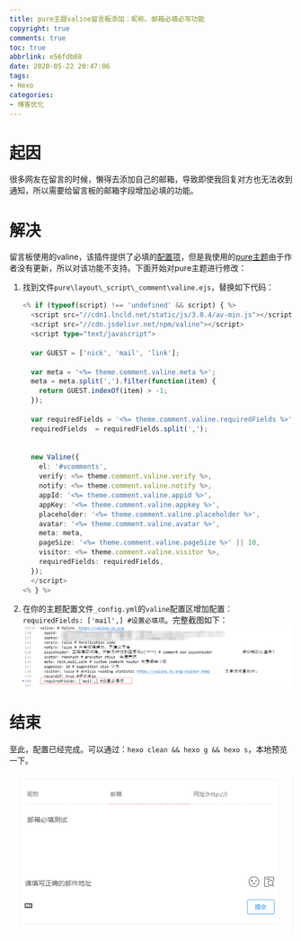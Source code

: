 ```yaml
---
title: pure主题valine留言板添加：昵称、邮箱必填必写功能
copyright: true
comments: true
toc: true
abbrlink: e56fdb88
date: 2020-05-22 20:47:06
tags:
- Hexo
categories:
- 博客优化
---
```


# 起因

很多网友在留言的时候，懒得去添加自己的邮箱，导致即使我回复对方也无法收到通知，所以需要给留言板的邮箱字段增加必填的功能。

# 解决

留言板使用的valine，该插件提供了必填的[配置项](https://valine.js.org/configuration.html#requiredFields)，但是我使用的[pure主题](https://github.com/cofess/hexo-theme-pure)由于作者没有更新，所以对该功能不支持。下面开始对pure主题进行修改：

1. 找到文件`pure\layout\_script\_comment\valine.ejs`，替换如下代码：

   ```typescript
   <% if (typeof(script) !== 'undefined' && script) { %>
     <script src="//cdn1.lncld.net/static/js/3.0.4/av-min.js"></script>
     <script src="//cdn.jsdelivr.net/npm/valine"></script>
     <script type="text/javascript">
   
     var GUEST = ['nick', 'mail', 'link'];
   
     var meta = '<%= theme.comment.valine.meta %>';
     meta = meta.split(',').filter(function(item) {
       return GUEST.indexOf(item) > -1;
     });
   
     var requiredFields = '<%= theme.comment.valine.requiredFields %>';
     requiredFields  = requiredFields.split(',');
   
   
     new Valine({
       el: '#vcomments',
       verify: <%= theme.comment.valine.verify %>,
       notify: <%= theme.comment.valine.notify %>,
       appId: '<%= theme.comment.valine.appid %>',
       appKey: '<%= theme.comment.valine.appkey %>',
       placeholder: '<%= theme.comment.valine.placeholder %>',
       avatar: '<%= theme.comment.valine.avatar %>',
       meta: meta,
       pageSize: '<%= theme.comment.valine.pageSize %>' || 10,
       visitor: <%= theme.comment.valine.visitor %>,
       requiredFields: requiredFields,
     });
     </script>
   <% } %>
   ```

2. 在你的主题配置文件`_config.yml`的`valine`配置区增加配置：`requiredFields: ['mail',] #设置必填项`。完整截图如下：
   ![QQ截图20200522205505.png](../img/QQ%E6%88%AA%E5%9B%BE20200522205505.png)

# 结束

至此，配置已经完成。可以通过：`hexo clean && hexo g && hexo s`，本地预览一下。

![QQ截图20200522205642.png](../img/QQ%E6%88%AA%E5%9B%BE20200522205642.png)